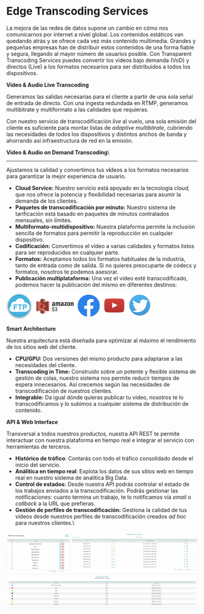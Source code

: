# Edge Transcoding Services

La mejora de las redes de datos supone un cambio en cómo nos comunicarnos por internet a nivel global. Los contenidos estáticos van quedando atrás y se ofrece cada vez más contenido multimedia. Grandes y pequeñas empresas han de distribuir estos contenidos de una forma fiable y segura, llegando al mayor número de usuarios posible. Con Transparent Transcoding Services puedes convertir los vídeos bajo demanda (VoD) y directos (Live) a los formatos necesarios para ser distribuidos a todos los dispositivos.

**Video & Audio Live Transcoding**

Generamos las salidas necesarias para el cliente a partir de una sola señal de entrada de directo. Con una ingesta redundada en RTMP, generamos multibitrate y multiformato a las calidades que requieras.

Con nuestro servicio de transcodificación _live_ al vuelo, una sola emisión del cliente es suficiente para montar listas de _adaptive multibitrate_, cubriendo las necesidades de todos los dispositivos y distintos anchos de banda y ahorrando así infraestructura de red en la emisión.

**Video & Audio on Demand Transcoding**\
****

Ajustamos la calidad y convertimos tus v**í**deos a los formatos necesarios para garantizar la mejor experiencia de usuario.

* **Cloud Service:** Nuestro servicio está apoyado en la tecnología _cloud,_ que nos ofrece la potencia y flexibilidad necesarias para asumir la demanda de los clientes.
* **Paquetes de transcodificación por minuto:** Nuestro sistema de tarificación está basado en paquetes de minutos contratados mensuales, sin límites.
* **Multiformato-multidispositivo:** Nuestra plataforma permite la inclusión sencilla de formatos para permitir la reproducción en cualquier dispositivo.
* **Codificación:** Convertimos el vídeo a varias calidades y formatos listos para ser reproducidos en cualquier parte.
* **Formatos:** Aceptamos todos los formatos habituales de la industria, tanto de entrada como de salida. Si no quieres preocuparte de códecs y formatos, nosotros te podemos asesorar.
* **Publicación multiplataforma:** Una vez el video esté transcodificado, podemos hacer la publicación del mismo en diferentes destinos:

![](<../.gitbook/assets/logosrss (1).png>)

**Smart Architecture**

Nuestra arquitectura está diseñada para optimizar al máximo el rendimiento de los sitios web del cliente.

* **CPU/GPU:** Dos versiones del mismo producto para adaptarse a las necesidades del cliente.&#x20;
* **Transcoding in Time:** Construido sobre un potente y flexible sistema de gestión de colas, nuestro sistema nos permite reducir tiempos de espera innecesarios. Así crecemos según las necesidades de transcodificación de nuestros clientes.
* **Integrable:** Da igual dónde quieras publicar tu vídeo, nosotros te lo transcodificamos y lo subimos a cualquier sistema de distribución de contenido.

**API & Web Interface**

Transversal a todos nuestros productos, nuestra API REST te permite interactuar con nuestra plataforma en tiempo real e integrar el servicio con herramientas de terceros.

* **Histórico de tráfico**: Contarás con todo el tráfico consolidado desde el inicio del servicio.
* **Análitica en tiempo real**: Explota los datos de sus sitios web en tiempo real en nuestro sistema de analítica Big Data.&#x20;
* **Control de estados:** Desde nuestra API podrás controlar el estado de los trabajos enviados a la transcodificación. Podrás gestionar las notificaciones: cuanto termina un trabajo, te lo notificamos vía _email_ o _callback_ a la URL que prefieras.&#x20;
* **Gestión de perfiles de transcodificación:** Gestiona la calidad de tus vídeos desde nuestros perfiles de transcodificación creados _ad hoc_ para nuestros clientes.\


![](<../.gitbook/assets/Captura de pantalla 2021-12-20 a las 18.15.11.png>)
